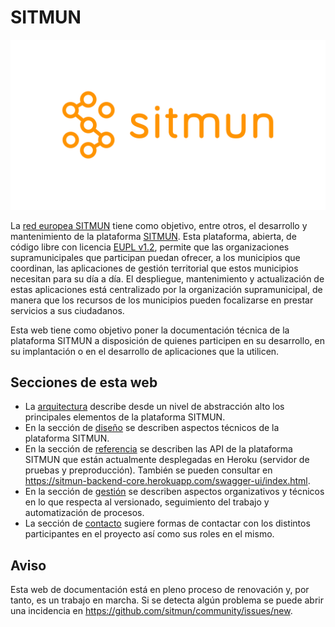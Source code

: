 # SITMUN

![sitmun](https://raw.githubusercontent.com/sitmun/community/master/logotip%20SITMUN%20JPG/horitzontal/01.principal-horit-normal.jpg)

La [red europea SITMUN](http://sitmun.org) tiene como objetivo, entre otros, el desarrollo y mantenimiento de la plataforma [SITMUN](https://github.com/sitmun). 
Esta plataforma, abierta, de código libre con licencia [EUPL v1.2](https://eur-lex.europa.eu/eli/dec_impl/2017/863/oj), permite que las organizaciones supramunicipales que participan puedan ofrecer, a los municipios que coordinan, las aplicaciones de gestión territorial que estos municipios necesitan para su día a día. 
El despliegue, mantenimiento y actualización de estas aplicaciones está centralizado por la organización supramunicipal, de manera que los recursos de los municipios pueden focalizarse en prestar servicios a sus ciudadanos.

Esta web tiene como objetivo poner la documentación técnica de la plataforma SITMUN a disposición de quienes participen en su desarrollo, en su implantación o en el desarrollo de aplicaciones que la utilicen.

## Secciones de esta web

- La [arquitectura](arquitectura/index.html) describe desde un nivel de abstracción alto los principales elementos de la plataforma SITMUN.
- En la sección de [diseño](diseño.md) se describen aspectos técnicos de la plataforma SITMUN.
- En la sección de [referencia](reference.md) se describen las API de la plataforma SITMUN que están actualmente desplegadas en Heroku (servidor de pruebas y preproducción).
  También se pueden consultar en <https://sitmun-backend-core.herokuapp.com/swagger-ui/index.html>.
- En la sección de [gestión](management.md) se describen aspectos organizativos y técnicos en lo que respecta al versionado, seguimiento del trabajo y automatización de procesos.
- La sección de [contacto](contacto.md) sugiere formas de contactar con los distintos participantes en el proyecto así como sus roles en el mismo.

## Aviso

Esta web de documentación está en pleno proceso de renovación y, por tanto, es un trabajo en marcha. Si se detecta algún problema se puede abrir una incidencia en <https://github.com/sitmun/community/issues/new>.
